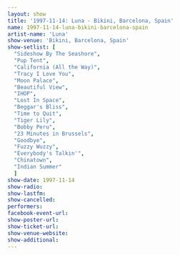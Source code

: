 ```yaml
---
layout: show
title: '1997-11-14: Luna - Bikini, Barcelona, Spain'
name: 1997-11-14-luna-bikini-barcelona-spain
artist-name: 'Luna'
show-venue: 'Bikini, Barcelona, Spain'
show-setlist: [
  "Sideshow By The Seashore",
  "Pup Tent",
  "California (All the Way)",
  "Tracy I Love You",
  "Moon Palace",
  "Beautiful View",
  "IHOP",
  "Lost In Space",
  "Beggar's Bliss",
  "Time to Quit",
  "Tiger Lily",
  "Bobby Peru",
  "23 Minutes in Brussels",
  "Goodbye",
  "Fuzzy Wuzzy",
  "Everybody's Talkin'",
  "Chinatown",
  "Indian Summer"
  ]
show-date: 1997-11-14
show-radio: 
show-lastfm: 
show-cancelled: 
performers: 
facebook-event-url: 
show-poster-url: 
show-ticket-url: 
show-venue-website: 
show-additional: 
---
```


